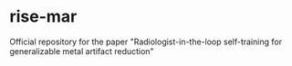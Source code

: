 # rise-mar
Official repository for the paper "Radiologist-in-the-loop self-training for generalizable metal artifact reduction"
